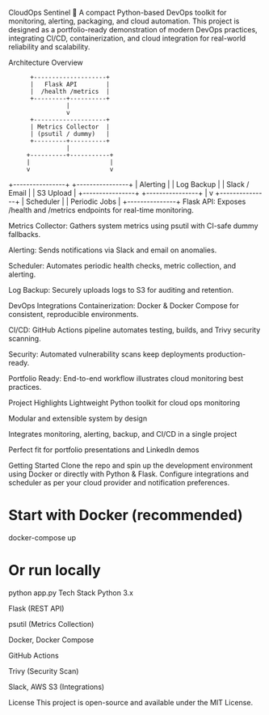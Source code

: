 CloudOps Sentinel 🚀
A compact Python-based DevOps toolkit for monitoring, alerting, packaging, and cloud automation. This project is designed as a portfolio-ready demonstration of modern DevOps practices, integrating CI/CD, containerization, and cloud integration for real-world reliability and scalability.

Architecture Overview

          +--------------------+
          |   Flask API        |
          |  /health /metrics  |
          +---------+----------+
                    |
                    v
          +--------------------+
          | Metrics Collector  |
          | (psutil / dummy)   |
          +---------+----------+
                    |
         +----------+-----------+
         |                      |
         v                      v
+----------------+       +----------------+
| Alerting       |       | Log Backup     |
| Slack / Email  |       | S3 Upload      |
+----------------+       +----------------+
                    |
                    v
             +---------------+
             | Scheduler     |
             | Periodic Jobs |
             +---------------+
Flask API: Exposes /health and /metrics endpoints for real-time monitoring.

Metrics Collector: Gathers system metrics using psutil with CI-safe dummy fallbacks.

Alerting: Sends notifications via Slack and email on anomalies.

Scheduler: Automates periodic health checks, metric collection, and alerting.

Log Backup: Securely uploads logs to S3 for auditing and retention.

DevOps Integrations
Containerization: Docker & Docker Compose for consistent, reproducible environments.

CI/CD: GitHub Actions pipeline automates testing, builds, and Trivy security scanning.

Security: Automated vulnerability scans keep deployments production-ready.

Portfolio Ready: End-to-end workflow illustrates cloud monitoring best practices.

Project Highlights
Lightweight Python toolkit for cloud ops monitoring

Modular and extensible system by design

Integrates monitoring, alerting, backup, and CI/CD in a single project

Perfect fit for portfolio presentations and LinkedIn demos

Getting Started
Clone the repo and spin up the development environment using Docker or directly with Python & Flask.
Configure integrations and scheduler as per your cloud provider and notification preferences.


# Start with Docker (recommended)
docker-compose up

# Or run locally
python app.py
Tech Stack
Python 3.x

Flask (REST API)

psutil (Metrics Collection)

Docker, Docker Compose

GitHub Actions

Trivy (Security Scan)

Slack, AWS S3 (Integrations)

License
This project is open-source and available under the MIT License.
